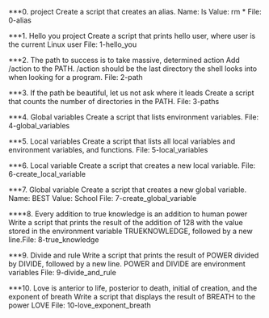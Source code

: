 ***0. <o> project
Create a script that creates an alias.
Name: ls
Value: rm *
File: 0-alias

***1. Hello you project 
Create a script that prints hello user, where user is the current Linux user
File: 1-hello_you

***2. The path to success is to take massive, determined action
Add /action to the PATH. /action should be the last directory the shell looks into when looking for a program.
File: 2-path

***3. If the path be beautiful, let us not ask where it leads
Create a script that counts the number of directories in the PATH.
File: 3-paths

***4. Global variables
Create a script that lists environment variables.
File: 4-global_variables

***5. Local variables
Create a script that lists all local variables and environment variables, and functions.
File: 5-local_variables

***6. Local variable
Create a script that creates a new local variable.
File: 6-create_local_variable

***7. Global variable
Create a script that creates a new global variable.
Name: BEST
Value: School
File: 7-create_global_variable

****8. Every addition to true knowledge is an addition to human power
Write a script that prints the result of the addition of 128 with the value stored in the environment variable TRUEKNOWLEDGE, followed by a new line.File: 8-true_knowledge

***9. Divide and rule
Write a script that prints the result of POWER divided by DIVIDE, followed by a new line.
POWER and DIVIDE are environment variables
File: 9-divide_and_rule

***10. Love is anterior to life, posterior to death, initial of creation, and the exponent of breath
Write a script that displays the result of BREATH to the power LOVE
File: 10-love_exponent_breath
